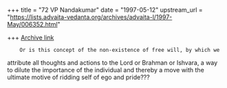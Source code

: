 +++
title = "72 VP Nandakumar"
date = "1997-05-12"
upstream_url = "https://lists.advaita-vedanta.org/archives/advaita-l/1997-May/006352.html"

+++
[Archive link](https://lists.advaita-vedanta.org/archives/advaita-l/1997-May/006352.html)

        Or is this concept of the non-existence of free will, by which we
attribute all thoughts and actions to the Lord or Brahman or Ishvara, a way to
dilute the importance of the individual and thereby a move with the ultimate
motive of ridding self of ego and pride???

